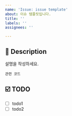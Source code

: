 ```yaml
---
name: 'Issue: issue template'
about: 이슈 템플릿입니다.
title: ''
labels: ''
assignees: ''

---
```


## 📝 Description

설명을 작성하세요.

```
관련 코드
```

## ☑️ TODO

- [ ] todo1
- [ ] todo2
